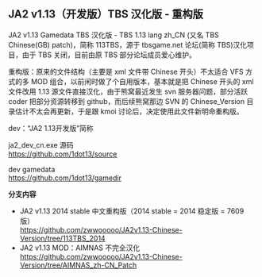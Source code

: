 ## JA2 v1.13（开发版）TBS 汉化版 - 重构版

JA2 v1.13 Gamedata TBS 汉化版 - TBS 1.13 lang zh_CN (又名 TBS Chinese(GB) patch)，简称 113TBS，源于 tbsgame.net 论坛(简称 TBS)汉化项目，由于 TBS 关闭，目前由原 TBS 部分论坛成员爱心维护。

重构版：原来的文件结构（主要是 xml 文件带 Chinese 开头）不太适合 VFS 方式的多 MOD 组合，以前闲时做了个自用版本，基本就是把 Chinese 开头的 xml 文件改用 1.13 源文件直接汉化，由于熊窝最近发生 svn 服务器问题，部分活跃 coder 把部分资源转移到 github，而后续熊窝那边 SVN 的 Chinese_Version 目录估计不太会再更新，于是跟 kmoi 讨论后，决定使用此文件新明命重构版。

dev：“JA2 1.13开发版”简称

ja2_dev_cn.exe 源码  
https://github.com/1dot13/source

dev gamedata  
https://github.com/1dot13/gamedir

**分支内容**

* JA2 v1.13 2014 stable 中文重构版（2014 stable = 2014 稳定版 = 7609 版）  
  https://github.com/zwwooooo/JA2v1.13-Chinese-Version/tree/113TBS_2014
* JA2 v1.13 MOD：AIMNAS 不完全汉化  
  https://github.com/zwwooooo/JA2v1.13-Chinese-Version/tree/AIMNAS_zh-CN_Patch
